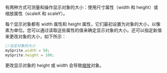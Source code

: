 有两种方式可测量和操作显示对象的大小：使用尺寸属性（width 和 height）或缩放属性（scaleX 和 scaleY）。

每个显示对象都有 width 属性和 height 属性，它们最初设置为对象的大小，以像素为单位。您可以通过读取这些属性的值来确定显示对象的大小。还可以指定新值来更改对象的大小，如下所示：
```  TypeScript
//设定对象的大小
mySprite.width = 50;
mySprite.height = 100;
```
更改显示对象的 height 或 width 会导致[缩放](http://edn.egret.com/cn/index.php/article/index/id/104)对象。